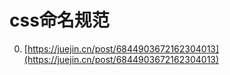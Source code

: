# css命名规范

0. [https://juejin.cn/post/6844903672162304013](https://juejin.cn/post/6844903672162304013)